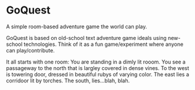 GoQuest
=======

A simple room-based adventure game the world can play.

GoQuest is based on old-school text adventure game ideals using new-school technologies.  Think of it as a fun game/experiment where anyone can play/contribute.  

It all starts with one room:  You are standing in a dimly lit rooom. You see a passageway to the north that is largley covered in dense vines.  To the west is towering door, dressed in beautiful rubys of varying color.  The east lies a corridoor lit by torches.  The south, lies...blah, blah.
